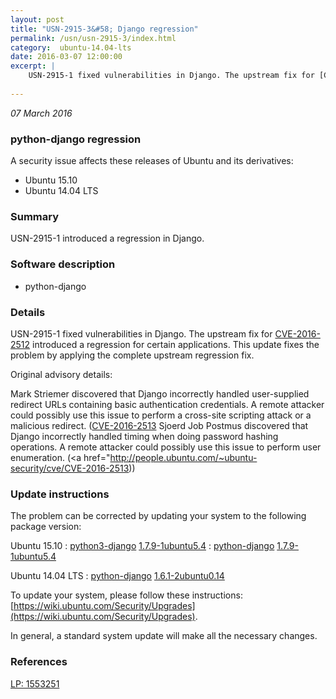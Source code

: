 ```yaml
---
layout: post
title: "USN-2915-3&#58; Django regression"
permalink: /usn/usn-2915-3/index.html
category:  ubuntu-14.04-lts
date: 2016-03-07 12:00:00
excerpt: |
    USN-2915-1 fixed vulnerabilities in Django. The upstream fix for [CVE-2016-2512](http://people.ubuntu.com/~ubuntu-security/cve/CVE-2016-2512) introduced a regression for certain applications. This update fixes the problem by applying the complete upstream regression fix.
    
--- 
```

 
 

*07 March 2016*

### python-django regression

A security issue affects these releases of Ubuntu and its derivatives:

* Ubuntu 15.10
* Ubuntu 14.04 LTS

### Summary

USN-2915-1 introduced a regression in Django. 

### Software description

* python-django 

### Details

USN-2915-1 fixed vulnerabilities in Django. The upstream fix for [CVE-2016-2512](http://people.ubuntu.com/~ubuntu-security/cve/CVE-2016-2512) introduced a regression for certain applications. This update fixes the problem by applying the complete upstream regression fix.

Original advisory details:

 Mark Striemer discovered that Django incorrectly handled user-supplied redirect URLs containing basic authentication credentials. A remote attacker could possibly use this issue to perform a cross-site scripting attack or a malicious redirect. ([CVE-2016-2513](http://people.ubuntu.com/~ubuntu-security/cve/CVE-2016-2512">CVE-2016-2512</a>) Sjoerd Job Postmus discovered that Django incorrectly handled timing when doing password hashing operations. A remote attacker could possibly use this issue to perform user enumeration. (<a href="http://people.ubuntu.com/~ubuntu-security/cve/CVE-2016-2513)) 

### Update instructions

The problem can be corrected by updating your system to the following package version:

Ubuntu 15.10
 : [python3-django](https://launchpad.net/ubuntu/+source/python-django) <span> [1.7.9-1ubuntu5.4](https://launchpad.net/ubuntu/+source/python-django/1.7.9-1ubuntu5.4) </span> 
 : [python-django](https://launchpad.net/ubuntu/+source/python-django) <span> [1.7.9-1ubuntu5.4](https://launchpad.net/ubuntu/+source/python-django/1.7.9-1ubuntu5.4) </span> 

Ubuntu 14.04 LTS
 : [python-django](https://launchpad.net/ubuntu/+source/python-django) <span> [1.6.1-2ubuntu0.14](https://launchpad.net/ubuntu/+source/python-django/1.6.1-2ubuntu0.14) </span> 

To update your system, please follow these instructions: [https://wiki.ubuntu.com/Security/Upgrades](https://wiki.ubuntu.com/Security/Upgrades).

In general, a standard system update will make all the necessary changes. 

### References

 
 [LP: 1553251](https://launchpad.net/bugs/1553251)
 

